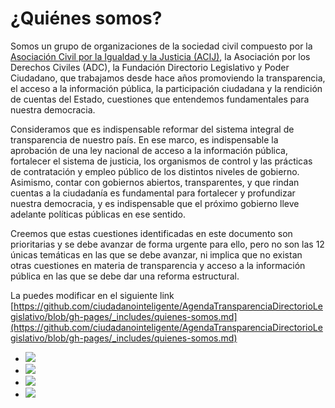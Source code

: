 
# ¿Quiénes somos?

Somos un grupo de organizaciones de la sociedad civil compuesto por la  [Asociación Civil por la Igualdad y la Justicia (ACIJ)](http://www.acij.org.ar), la Asociación por los Derechos Civiles (ADC), la Fundación Directorio Legislativo y Poder Ciudadano, que trabajamos desde hace años promoviendo la transparencia, el acceso a la información pública, la participación ciudadana y la rendición de cuentas del Estado, cuestiones que entendemos fundamentales para nuestra democracia.

Consideramos que es indispensable reformar del sistema integral de transparencia de nuestro país. En ese marco, es indispensable la aprobación de una ley nacional de acceso a la información pública, fortalecer el sistema de justicia, los organismos de control y las prácticas de contratación y empleo público de los distintos niveles de gobierno. Asimismo, contar con gobiernos abiertos, transparentes, y que rindan cuentas a la ciudadanía es fundamental para fortalecer y profundizar nuestra democracia, y es indispensable que el próximo gobierno lleve adelante políticas públicas en ese sentido. 

Creemos que estas cuestiones identificadas en este documento son prioritarias y se debe avanzar de forma urgente para ello, pero no son las 12 únicas temáticas en las que se debe avanzar, ni implica que no existan otras cuestiones en materia de transparencia y acceso a la información pública en las que se debe dar una reforma estructural.

La puedes modificar en el siguiente link [https://github.com/ciudadanointeligente/AgendaTransparenciaDirectorioLegislativo/blob/gh-pages/_includes/quienes-somos.md](https://github.com/ciudadanointeligente/AgendaTransparenciaDirectorioLegislativo/blob/gh-pages/_includes/quienes-somos.md)

<ul class="list-inline">
  <li><img src="//placehold.it/200x200"></li>
  <li><img src="//placehold.it/200x200"></li>
  <li><img src="//placehold.it/200x200"></li>
  <li><img src="//placehold.it/200x200"></li>
</ul>
